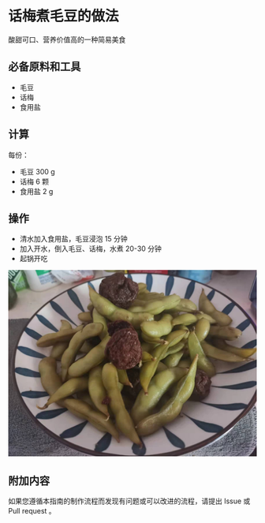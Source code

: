 # 话梅煮毛豆的做法

酸甜可口、营养价值高的一种简易美食

## 必备原料和工具

* 毛豆
* 话梅
* 食用盐

## 计算

每份：

* 毛豆 300 g
* 话梅 6 颗
* 食用盐 2 g

## 操作

* 清水加入食用盐，毛豆浸泡 15 分钟
* 加入开水，倒入毛豆、话梅，水煮 20-30 分钟
* 起锅开吃

![示例菜成品](./1.jpeg)

## 附加内容

如果您遵循本指南的制作流程而发现有问题或可以改进的流程，请提出 Issue 或 Pull request 。
